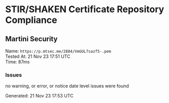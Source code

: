 # STIR/SHAKEN Certificate Repository Compliance

## Martini Security

Name: `https://p.mtsec.me/2884/VmGUL7sazf5-.pem`\
Tested At: 21 Nov 23 17:51 UTC\
Time: 87ms

### Issues

no warning, or error, or notice date level issues were found

Generated: 21 Nov 23 17:53 UTC